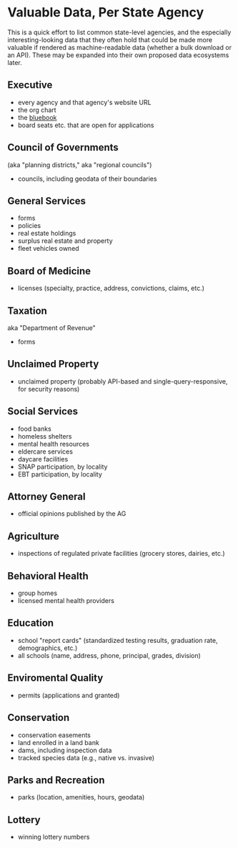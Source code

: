 # Valuable Data, Per State Agency

This is a quick effort to list common state-level agencies, and the especially interesting-looking data that they often hold that could be made more valuable if rendered as machine-readable data (whether a bulk download or an API). These may be expanded into their own proposed data ecosystems later.

## Executive

* every agency and that agency's website URL
* the org chart
* the [bluebook](http://wikis.ala.org/godort/index.php/State_Blue_Books)
* board seats etc. that are open for applications

## Council of Governments

(aka "planning districts," aka "regional councils")

* councils, including geodata of their boundaries

## General Services

* forms
* policies
* real estate holdings
* surplus real estate and property
* fleet vehicles owned

## Board of Medicine

* licenses (specialty, practice, address, convictions, claims, etc.)

## Taxation

aka "Department of Revenue"

* forms

## Unclaimed Property

* unclaimed property (probably API-based and single-query-responsive, for security reasons)

## Social Services

* food banks
* homeless shelters
* mental health resources
* eldercare services
* daycare facilities
* SNAP participation, by locality
* EBT participation, by locality

## Attorney General

* official opinions published by the AG

## Agriculture

* inspections of regulated private facilities (grocery stores, dairies, etc.)
 
## Behavioral Health

* group homes
* licensed mental health providers

## Education

* school "report cards" (standardized testing results, graduation rate, demographics, etc.)
* all schools (name, address, phone, principal, grades, division)

## Enviromental Quality

* permits (applications and granted)

## Conservation

* conservation easements
* land enrolled in a land bank
* dams, including inspection data
* tracked species data (e.g., native vs. invasive)

## Parks and Recreation

* parks (location, amenities, hours, geodata)

## Lottery

* winning lottery numbers
